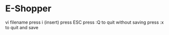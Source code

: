 # E-Shopper
vi filename
press i (insert)
press ESC
press :Q to quit without saving
press :x to quit and save
